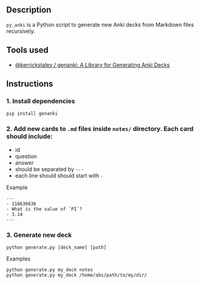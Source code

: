 ## Description

`py_anki` is a Python script to generate new Anki decks from Markdown files recursively.

## Tools used

* [@kerrickstaley / genanki: A Library for Generating Anki Decks](https://github.com/kerrickstaley/genanki)

## Instructions 

### 1. Install dependencies 
```
pip install genanki 
```

### 2. Add new cards to `.md` files inside `notes/` directory. Each card should include:
  * id
  * question 
  * answer
  * should be separated by `---`
  * each line should should start with `-`

Example 
```
---
- 116636636
- What is the value of `PI`?
- 3.14
---
```

### 3. Generate new deck

```
python generate.py [deck_name] [path]
```
Examples
```
python generate.py my_deck notes
python generate.py my_deck /home/abs/path/to/my/dir/
```